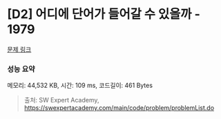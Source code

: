 # [D2] 어디에 단어가 들어갈 수 있을까 - 1979 

[문제 링크](https://swexpertacademy.com/main/code/problem/problemDetail.do?contestProbId=AV5PuPq6AaQDFAUq) 

### 성능 요약

메모리: 44,532 KB, 시간: 109 ms, 코드길이: 461 Bytes



> 출처: SW Expert Academy, https://swexpertacademy.com/main/code/problem/problemList.do